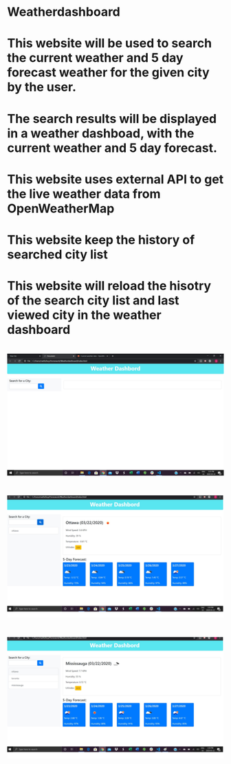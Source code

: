 # Weatherdashboard

# This website will be used to search the current weather and 5 day forecast weather for the given city by the user. 

# The search results will be displayed in a weather dashboad, with the current weather and 5 day forecast.

# This website uses external API to get the live weather data from OpenWeatherMap

# This website keep the history of searched city list 

# This website will reload the hisotry of the search city list and last viewed city in the weather dashboard


# ![Intial Page](image/img1.jpg)
# ![city search](image/img2.jpg)
# ![Dinal cityList  after refersh](image/img3.jpg)